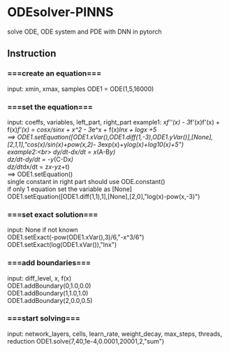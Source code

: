 # ODEsolver-PINNS
solve ODE, ODE system and PDE with DNN in pytorch

## Instruction
### ===create an equation===
input: xmin, xmax, samples
ODE1 = ODE(1,5,16000)<br>

### ===set the equation===
input: coeffs, variables, left_part, right_part
example1:
x*f''(x) - 3*f'(x)f'(x) + f(x)*f'(x) = cosx/sinx + x^2 - 3*e^x + f(x)*lnx + logx +5<br>
 ==> ODE1.setEquation([ODE1.xVar(),ODE1.diff(1,-3),ODE1.yVar()],[None],[2,1,1],"cos(x)/sin(x)+pow(x,2)- 3*exp(x)+y*log(x)+log10(x)+5")<br>
example2:\<br>
         dy/dt-dx/dt = x*(A-B*y)<br>
         dz/dt-dy/dt = -y*(C-D*x)<br>
         dz/dt*dx/dt = z*x-y*z+t)<br>
 ==> ODE1.setEquation()<br>
single constant in right part should use ODE.constant()<br>
if only 1 equation set the variable as [None]<br>
ODE1.setEquation([ODE1.diff(1,1),1],[None],[2,0],"log(x)-pow(x,-3)")<br>

### ===set exact solution===
input: None if not known<br>
ODE1.setExact(-pow(ODE1.xVar(),3)/6,"-x^3/6")<br>
ODE1.setExact(log(ODE1.xVar()),"lnx")<br>

### ===add boundaries===
input: diff_level, x, f(x)<br>
ODE1.addBoundary(0,1.0,0.0)<br>
ODE1.addBoundary(1,1.0,1.0)<br>
ODE1.addBoundary(2,0.0,0.5)<br>

### ===start solving===
input: network_layers, cells, learn_rate, weight_decay, max_steps, threads, reduction
ODE1.solve(7,40,1e-4,0.0001,20001,2,"sum")<br>
